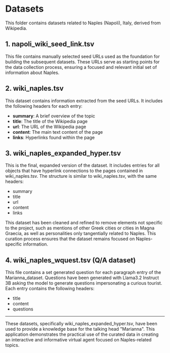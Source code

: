 # Datasets

This folder contains datasets related to Naples (Napoli), Italy, derived from Wikipedia. 

## 1. napoli_wiki_seed_link.tsv

This file contains manually selected seed URLs used as the foundation for building the subsequent datasets. These URLs serve as starting points for the data collection process, ensuring a focused and relevant initial set of information about Naples.

## 2. wiki_naples.tsv

This dataset contains information extracted from the seed URLs. It includes the following headers for each entry:

- **summary**: A brief overview of the topic
- **title**: The title of the Wikipedia page
- **url**: The URL of the Wikipedia page
- **content**: The main text content of the page
- **links**: Hyperlinks found within the page

## 3. wiki_naples_expanded_hyper.tsv

This is the final, expanded version of the dataset. It includes entries for all objects that have hyperlink connections to the pages contained in wiki_naples.tsv. The structure is similar to wiki_naples.tsv, with the same headers:

- summary
- title
- url
- content
- links

This dataset has been cleaned and refined to remove elements not specific to the project, such as mentions of other Greek cities or cities in Magna Graecia, as well as personalities only tangentially related to Naples. This curation process ensures that the dataset remains focused on Naples-specific information.

## 4. wiki_naples_wquest.tsv (Q/A dataset)

This file contains a set generated question for each paragraph entry of the Marianna_dataset. Questions have been generated with Llama3.2 Instruct 3B asking the model to generate questions impersonating a curious tourist. Each entry contains the following headers:

- title
- content
- questions

---

These datasets, specifically wiki_naples_expanded_hyper.tsv, have been used to provide a knowledge base for the talking head "Marianna". This application demonstrates the practical use of the curated data in creating an interactive and informative virtual agent focused on Naples-related topics.
